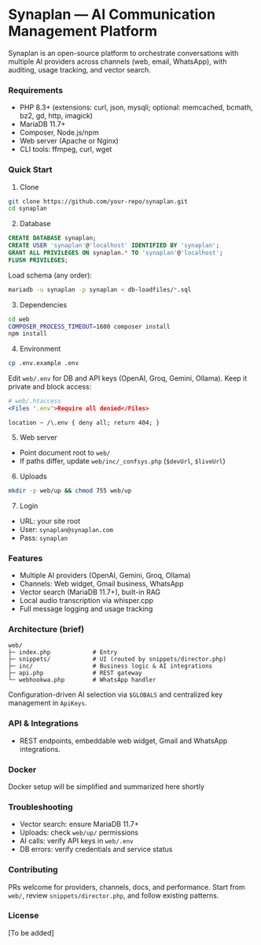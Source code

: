 # Synaplan — AI Communication Management Platform

Synaplan is an open-source platform to orchestrate conversations with multiple AI providers across channels (web, email, WhatsApp), with auditing, usage tracking, and vector search.

### Requirements
- PHP 8.3+ (extensions: curl, json, mysqli; optional: memcached, bcmath, bz2, gd, http, imagick)
- MariaDB 11.7+
- Composer, Node.js/npm
- Web server (Apache or Nginx)
- CLI tools: ffmpeg, curl, wget

### Quick Start
1) Clone
```bash
git clone https://github.com/your-repo/synaplan.git
cd synaplan
```

2) Database
```sql
CREATE DATABASE synaplan;
CREATE USER 'synaplan'@'localhost' IDENTIFIED BY 'synaplan';
GRANT ALL PRIVILEGES ON synaplan.* TO 'synaplan'@'localhost';
FLUSH PRIVILEGES;
```
Load schema (any order):
```bash
mariadb -u synaplan -p synaplan < db-loadfiles/*.sql
```

3) Dependencies
```bash
cd web
COMPOSER_PROCESS_TIMEOUT=1600 composer install
npm install
```

4) Environment
```bash
cp .env.example .env
```
Edit `web/.env` for DB and API keys (OpenAI, Groq, Gemini, Ollama). Keep it private and block access:
```apache
# web/.htaccess
<Files ".env">Require all denied</Files>
```
```nginx
location ~ /\.env { deny all; return 404; }
```

5) Web server
- Point document root to `web/`
- If paths differ, update `web/inc/_confsys.php` (`$devUrl`, `$liveUrl`)

6) Uploads
```bash
mkdir -p web/up && chmod 755 web/up
```

7) Login
- URL: your site root
- User: `synaplan@synaplan.com`
- Pass: `synaplan`

### Features
- Multiple AI providers (OpenAI, Gemini, Groq, Ollama)
- Channels: Web widget, Gmail business, WhatsApp
- Vector search (MariaDB 11.7+), built-in RAG
- Local audio transcription via whisper.cpp
- Full message logging and usage tracking

### Architecture (brief)
```
web/
├─ index.php            # Entry
├─ snippets/            # UI (routed by snippets/director.php)
├─ inc/                 # Business logic & AI integrations
├─ api.php              # REST gateway
└─ webhookwa.php        # WhatsApp handler
```
Configuration-driven AI selection via `$GLOBALS` and centralized key management in `ApiKeys`.

### API & Integrations
- REST endpoints, embeddable web widget, Gmail and WhatsApp integrations.

### Docker
Docker setup will be simplified and summarized here shortly

### Troubleshooting
- Vector search: ensure MariaDB 11.7+
- Uploads: check `web/up/` permissions
- AI calls: verify API keys in `web/.env`
- DB errors: verify credentials and service status

### Contributing
PRs welcome for providers, channels, docs, and performance. Start from `web/`, review `snippets/director.php`, and follow existing patterns.

### License
[To be added]


